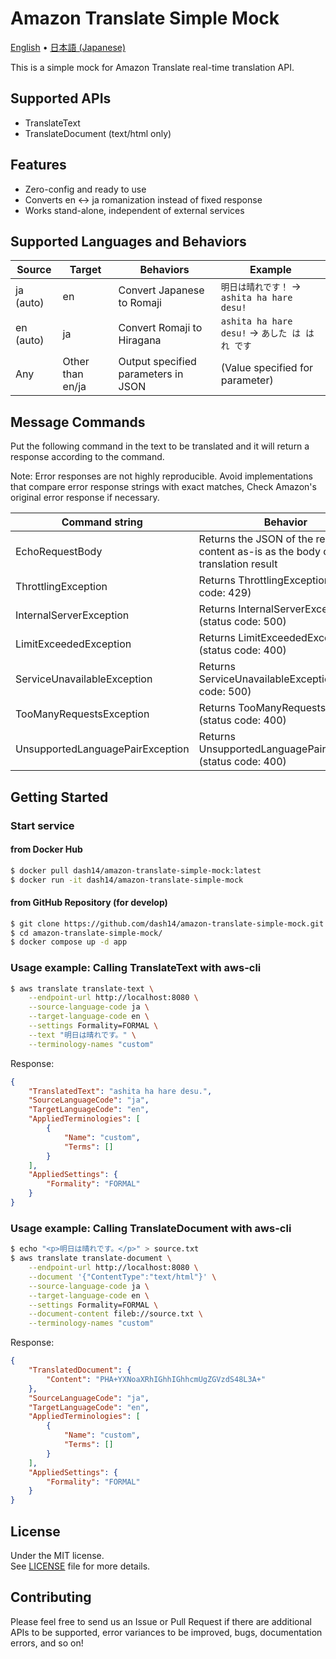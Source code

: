 # Amazon Translate Simple Mock

[English](./README.md) •
[日本語 (Japanese)](./README.ja.md)

This is a simple mock for Amazon Translate real-time translation API.

## Supported APIs
* TranslateText
* TranslateDocument (text/html only)

## Features
* Zero-config and ready to use
* Converts en <-> ja romanization instead of fixed response
* Works stand-alone, independent of external services

## Supported Languages and Behaviors

| Source | Target | Behaviors | Example |
| ------ | ------ | --- | ------- |
| ja (auto) | en | Convert Japanese to Romaji | `明日は晴れです！` -> `ashita ha hare desu!` |
| en (auto) | ja | Convert Romaji to Hiragana | `ashita ha hare desu!` -> `あした は はれ です` |
| Any | Other than en/ja | Output specified parameters in JSON | (Value specified for parameter) |

## Message Commands

Put the following command in the text to be translated and it will return
a response according to the command.

Note: Error responses are not highly reproducible. Avoid implementations
that compare error response strings with exact matches, Check Amazon's
original error response if necessary.

| Command string | Behavior |
| ------------ | --- |
| EchoRequestBody | Returns the JSON of the requested content as-is as the body of the translation result |
| ThrottlingException | Returns ThrottlingException (status code: 429) |
| InternalServerException | Returns InternalServerException (status code: 500) |
| LimitExceededException | Returns LimitExceededException (status code: 400) |
| ServiceUnavailableException | Returns ServiceUnavailableException (status code: 500) |
| TooManyRequestsException | Returns TooManyRequestsException (status code: 400) |
| UnsupportedLanguagePairException | Returns UnsupportedLanguagePairException (status code: 400) |

## Getting Started

### Start service

#### from Docker Hub

```sh
$ docker pull dash14/amazon-translate-simple-mock:latest
$ docker run -it dash14/amazon-translate-simple-mock
```

#### from GitHub Repository (for develop)

```sh
$ git clone https://github.com/dash14/amazon-translate-simple-mock.git
$ cd amazon-translate-simple-mock/
$ docker compose up -d app
```

### Usage example: Calling TranslateText with aws-cli

```sh
$ aws translate translate-text \
    --endpoint-url http://localhost:8080 \
    --source-language-code ja \
    --target-language-code en \
    --settings Formality=FORMAL \
    --text "明日は晴れです。" \
    --terminology-names "custom"
```

Response:

```json
{
    "TranslatedText": "ashita ha hare desu.",
    "SourceLanguageCode": "ja",
    "TargetLanguageCode": "en",
    "AppliedTerminologies": [
        {
            "Name": "custom",
            "Terms": []
        }
    ],
    "AppliedSettings": {
        "Formality": "FORMAL"
    }
}
```

### Usage example: Calling TranslateDocument with aws-cli

```sh
$ echo "<p>明日は晴れです。</p>" > source.txt
$ aws translate translate-document \
    --endpoint-url http://localhost:8080 \
    --document '{"ContentType":"text/html"}' \
    --source-language-code ja \
    --target-language-code en \
    --settings Formality=FORMAL \
    --document-content fileb://source.txt \
    --terminology-names "custom"
```

Response:

```json
{
    "TranslatedDocument": {
        "Content": "PHA+YXNoaXRhIGhhIGhhcmUgZGVzdS48L3A+"
    },
    "SourceLanguageCode": "ja",
    "TargetLanguageCode": "en",
    "AppliedTerminologies": [
        {
            "Name": "custom",
            "Terms": []
        }
    ],
    "AppliedSettings": {
        "Formality": "FORMAL"
    }
}
```

## License

Under the MIT license.  
See [LICENSE](./LICENSE) file for more details.

## Contributing

Please feel free to send us an Issue or Pull Request if there are additional
APIs to be supported, error variances to be improved, bugs, documentation
errors, and so on!
